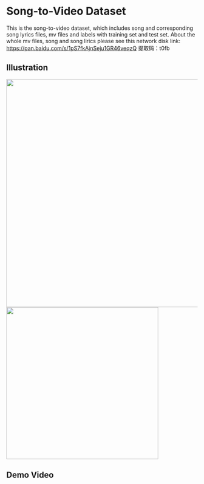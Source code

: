 # Song-to-Video Dataset
This is the song-to-video dataset, which includes song and corresponding song lyrics files, mv files and labels with training set and test set. About the whole mv files, song and song lirics please see this network disk link: https://pan.baidu.com/s/1pS7fkAjnSeju1GR46veqzQ  提取码：t0fb

## Illustration
<img src="https://user-images.githubusercontent.com/102368468/160239206-18d7565a-9d27-48c6-be32-158f571ae716.png" width="600"/><img src="https://user-images.githubusercontent.com/102368468/160239473-9e5e39b1-4878-4f38-8978-785a0400f055.png" width="400"/>

## Demo Video
